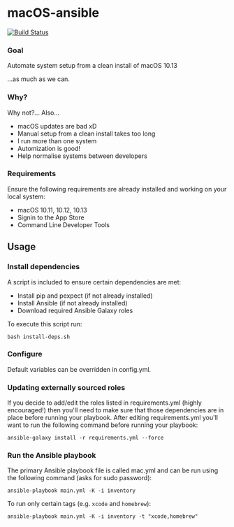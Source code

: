 # macOS-ansible

[![Build Status](https://travis-ci.org/gperdomor/macOS-ansible.svg?branch=master)](https://travis-ci.org/gperdomor/macOS-ansible)

### Goal
Automate system setup from a clean install of macOS 10.13

...as much as we can.

### Why?
Why not?... Also...
- macOS updates are bad xD
- Manual setup from a clean install takes too long
- I run more than one system
- Automization is good!
- Help normalise systems between developers

### Requirements

Ensure the following requirements are already installed and working on your local system:

- macOS 10.11, 10.12, 10.13
- Signin to the App Store
- Command Line Developer Tools

## Usage

### Install dependencies

A script is included to ensure certain dependencies are met:

- Install pip and pexpect (if not already installed)
- Install Ansible (if not already installed)
- Download required Ansible Galaxy roles

To execute this script run:

```
bash install-deps.sh
```

### Configure

Default variables can be overridden in config.yml.

### Updating externally sourced roles

If you decide to add/edit the roles listed in requirements.yml (highly encouraged!) then you'll need to make sure that those dependencies are in place before running your playbook. After editing requirements.yml you'll want to run the following command before running your playbook:

```
ansible-galaxy install -r requirements.yml --force
```

### Run the Ansible playbook

The primary Ansible playbook file is called mac.yml and can be run using the following command (asks for sudo password):

```
ansible-playbook main.yml -K -i inventory
```

To run only certain tags (e.g. `xcode` and `homebrew`):

```
ansible-playbook main.yml -K -i inventory -t "xcode,homebrew"
```
